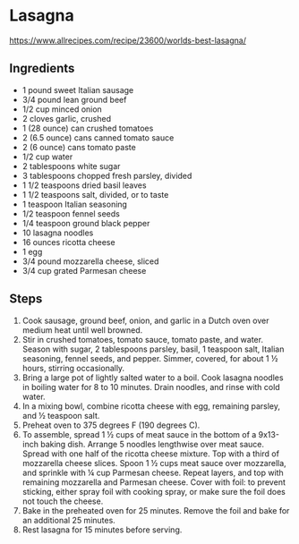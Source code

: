 # Lasagna

https://www.allrecipes.com/recipe/23600/worlds-best-lasagna/

## Ingredients

* 1 pound sweet Italian sausage
* 3/4 pound lean ground beef
* 1/2 cup minced onion
* 2 cloves garlic, crushed
* 1 (28 ounce) can crushed tomatoes
* 2 (6.5 ounce) cans canned tomato sauce
* 2 (6 ounce) cans tomato paste
* 1/2 cup water
* 2 tablespoons white sugar
* 3 tablespoons chopped fresh parsley, divided
* 1 1/2 teaspoons dried basil leaves
* 1 1/2 teaspoons salt, divided, or to taste
* 1 teaspoon Italian seasoning
* 1/2 teaspoon fennel seeds
* 1/4 teaspoon ground black pepper
* 10 lasagna noodles
* 16 ounces ricotta cheese
* 1 egg
* 3/4 pound mozzarella cheese, sliced
* 3/4 cup grated Parmesan cheese


## Steps
1. Cook sausage, ground beef, onion, and garlic in a Dutch oven over medium heat until well browned.
2. Stir in crushed tomatoes, tomato sauce, tomato paste, and water. Season with sugar, 2 tablespoons parsley, basil, 1 teaspoon salt, Italian seasoning, fennel seeds, and pepper. Simmer, covered, for about 1 ½ hours, stirring occasionally.
3. Bring a large pot of lightly salted water to a boil. Cook lasagna noodles in boiling water for 8 to 10 minutes. Drain noodles, and rinse with cold water.
4. In a mixing bowl, combine ricotta cheese with egg, remaining parsley, and ½ teaspoon salt.
5. Preheat oven to 375 degrees F (190 degrees C).
6. To assemble, spread 1 ½ cups of meat sauce in the bottom of a 9x13-inch baking dish. Arrange 5 noodles lengthwise over meat sauce. Spread with one half of the ricotta cheese mixture. Top with a third of mozzarella cheese slices. Spoon 1 ½ cups meat sauce over mozzarella, and sprinkle with ¼ cup Parmesan cheese. Repeat layers, and top with remaining mozzarella and Parmesan cheese. Cover with foil: to prevent sticking, either spray foil with cooking spray, or make sure the foil does not touch the cheese.
7. Bake in the preheated oven for 25 minutes. Remove the foil and bake for an additional 25 minutes.
8. Rest lasagna for 15 minutes before serving.
